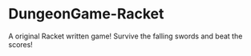 # DungeonGame-Racket
A original Racket written game! Survive the falling swords and beat the scores!
